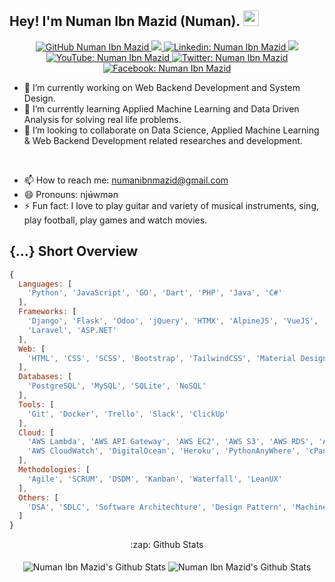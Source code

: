 ## Hey! I'm Numan Ibn Mazid (Numan). <img src="https://media.giphy.com/media/hvRJCLFzcasrR4ia7z/giphy.gif" width="25px">


<div align="center">
    <p>
        <a href="https://github.com/NumanIbnMazid">
            <img src="https://img.shields.io/github/followers/NumanIbnMazid?label=follow&amp;style=social"
                alt="GitHub Numan Ibn Mazid" />
        </a>
        <a href="https://github.com/NumanIbnMazid">
            <img src="https://komarev.com/ghpvc/?username=NumanIbnMazid">
        </a>
        <a href="https://linkedin.com/in/numanibnmazid">
            <img src="https://img.shields.io/badge/-numanibnmazid-0a66c2?style=flat-square&amp;logo=Linkedin&amp;logoColor=white&amp;link=https://linkedin.com/in/numanibnmazid"
                alt="Linkedin: Numan Ibn Mazid" />
        </a>
        <a href="mailto:numanibnmazid@gmail.com">
            <img src="https://img.shields.io/badge/%20numanibnmazid@gmail.com-black?color=14171A&labelColor=ef5350&logo=gmail&logoColor=ffffff">
        </a>
        <a href="https://youtube.com/c/NumanIbnMazid">
            <img src="https://img.shields.io/badge/-NumanIbnMazid-ff0000?style=flat-square&amp;logo=Youtube&amp;logoColor=white&amp;link=https://youtube.com/c/NumanIbnMazid"
                alt="YouTube: Numan Ibn Mazid" />
        </a>
        <a href="https://twitter.com/NumanIbnMazid">
            <img src="https://img.shields.io/twitter/follow/NumanIbnMazid?style=social"
                alt="Twitter: Numan Ibn Mazid" />
        </a>
        <a href="https://facebook.com/NumanIbnMazid">
            <img src="https://img.shields.io/badge/-NumanIbnMazid-1094f4?style=flat-square&amp;logo=Facebook&amp;logoColor=white&amp;link=https://facebook.com/NumanIbnMazid"
                alt="Facebook: Numan Ibn Mazid" />
        </a>
    </p>
</div>

- 🌱 I’m currently working on Web Backend Development and System Design.
- 🔭 I’m currently learning Applied Machine Learning and Data Driven Analysis for solving real life problems.
- 👯 I’m looking to collaborate on Data Science, Applied Machine Learning & Web Backend Development related researches
and development.

<br>

- 📫 How to reach me: numanibnmazid@gmail.com
- 😄 Pronouns: njʉ́wmən
- ⚡ Fun fact: I love to play guitar and variety of musical instruments, sing, play football, play games and watch movies.

## {...} Short Overview

```js
{
  Languages: [
    'Python', 'JavaScript', 'GO', 'Dart', 'PHP', 'Java', 'C#'
  ], 
  Frameworks: [
    'Django', 'Flask', 'Odoo', 'jQuery', 'HTMX', 'AlpineJS', 'VueJS', 'Quasar', 'ReactJS', 'Flutter', 
    'Laravel', 'ASP.NET'
  ],
  Web: [
    'HTML', 'CSS', 'SCSS', 'Bootstrap', 'TailwindCSS', 'Material Design', 'Ant Design'
  ],
  Databases: [
    'PostgreSQL', 'MySQL', 'SQLite', 'NoSQL'
  ],
  Tools: [
    'Git', 'Docker', 'Trello', 'Slack', 'ClickUp'
  ],
  Cloud: [
    'AWS Lambda', 'AWS API Gateway', 'AWS EC2', 'AWS S3', 'AWS RDS', 'AWS DynamoDB', 'AWS CloudFront', 
    'AWS CloudWatch', 'DigitalOcean', 'Heroku', 'PythonAnyWhere', 'cPanel'
  ],
  Methodologies: [
    'Agile', 'SCRUM', 'DSDM', 'Kanban', 'Waterfall', 'LeanUX'
  ],
  Others: [
    'DSA', 'SDLC', 'Software Architechture', 'Design Pattern', 'Machine Learning', 'REST API', 'GraphQL'
  ]
}
```

<div align="center">
    :zap: Github Stats
</div>

<br>

<div align="center">
    <img align="center" alt="Numan Ibn Mazid's Github Stats"
            src="https://gitreadmestats.vercel.app/api?username=NumanIbnMazid&show_icons=true&hide_border=true&theme=radical" />
    <img align="center" alt="Numan Ibn Mazid's Github Stats"
            src="https://gitreadmestats.vercel.app/api/top-langs/?username=NumanIbnMazid&layout=compact&&hide_border=true&theme=radical" />
</div>
